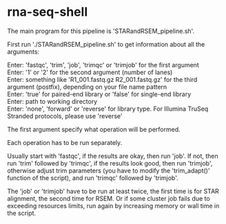 # rna-seq-shell

The main program for this pipeline is 'STARandRSEM_pipeline.sh'.

First run './STARandRSEM_pipeline.sh' to get information about all the arguments:
 
Enter: 'fastqc', 'trim', 'job', 'trimqc' or 'trimjob' for the first argument \
Enter: '1' or '2' for the second argument (number of lanes) \
Enter: something like 'R1_001.fastq.gz R2_001.fastq.gz' for the third argument (postfix), depending on your file name pattern \
Enter: 'true' for paired-end library or 'false' for single-end library \
Enter: path to working directory \
Enter: 'none', 'forward' or 'reverse' for library type. For Illumina TruSeq Stranded protocols, please use 'reverse'

The first argument specify what operation will be performed. 

Each operation has to be run separately. 

Usually start with 'fastqc', if the results are okay, then run 'job'. If not, then run 'trim' followed by 'trimqc', if the results look good, then run 'trimjob', otherwise adjust trim parameters (you have to modify the 'trim_adapt()' function of the script), and run 'trimqc' followed by 'trimjob'.

The 'job' or 'trimjob' have to be run at least twice, the first time is for STAR alignment, the second time for RSEM. Or if some cluster job fails due to exceeding resources limits, run again by increasing memory or wall time in the script.
